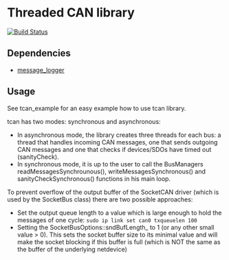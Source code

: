 # Threaded CAN library #

[![Build Status](http://129.132.38.183:8080/buildStatus/icon?job=tcan)](http://129.132.38.183:8080/view/legged-robotics/job/tcan/)


## Dependencies

- [message_logger](https://bitbucket.org/ethz-asl-lr/message_logger)


## Usage ##

See tcan_example for an easy example how to use tcan library.

tcan has two modes: synchronous and asynchronous:

- In asynchronous mode, the library creates three threads for each bus: a thread that handles incoming CAN messages, one that sends outgoing CAN messages and one that checks if devices/SDOs have timed out (sanityCheck). 
- In synchronous mode, it is up to the user to call the BusManagers readMessagesSynchrounous(), writeMessagesSynchronous() and sanityCheckSynchronous() functions in his main loop.


To prevent overflow of the output buffer of the SocketCAN driver (which is used by the SocketBus class) there are two possible approaches:

- Set the output queue length to a value which is large enough to hold the messages of one cycle:
    ```sudo ip link set can0 txqueuelen 100```
- Setting the SocketBusOptions::sndBufLength_ to 1 (or any other small value > 0). This sets the socket buffer size to its minimal value and will make the socket blocking if this buffer is full (which is NOT the same as the buffer of the underlying netdevice)